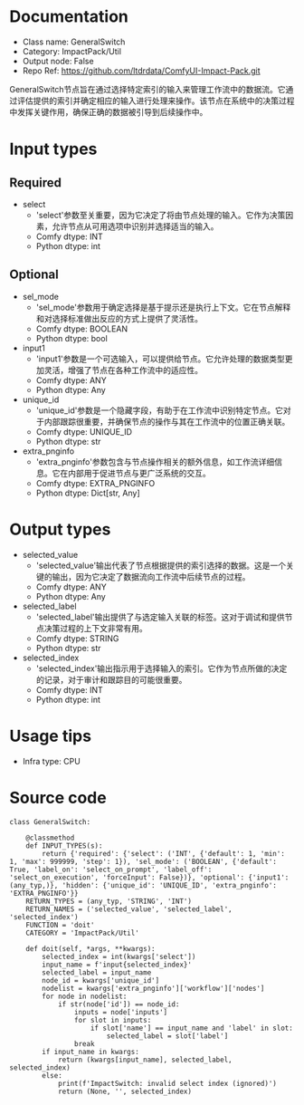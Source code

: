 # Documentation
- Class name: GeneralSwitch
- Category: ImpactPack/Util
- Output node: False
- Repo Ref: https://github.com/ltdrdata/ComfyUI-Impact-Pack.git

GeneralSwitch节点旨在通过选择特定索引的输入来管理工作流中的数据流。它通过评估提供的索引并确定相应的输入进行处理来操作。该节点在系统中的决策过程中发挥关键作用，确保正确的数据被引导到后续操作中。

# Input types
## Required
- select
    - 'select'参数至关重要，因为它决定了将由节点处理的输入。它作为决策因素，允许节点从可用选项中识别并选择适当的输入。
    - Comfy dtype: INT
    - Python dtype: int
## Optional
- sel_mode
    - 'sel_mode'参数用于确定选择是基于提示还是执行上下文。它在节点解释和对选择标准做出反应的方式上提供了灵活性。
    - Comfy dtype: BOOLEAN
    - Python dtype: bool
- input1
    - 'input1'参数是一个可选输入，可以提供给节点。它允许处理的数据类型更加灵活，增强了节点在各种工作流中的适应性。
    - Comfy dtype: ANY
    - Python dtype: Any
- unique_id
    - 'unique_id'参数是一个隐藏字段，有助于在工作流中识别特定节点。它对于内部跟踪很重要，并确保节点的操作与其在工作流中的位置正确关联。
    - Comfy dtype: UNIQUE_ID
    - Python dtype: str
- extra_pnginfo
    - 'extra_pnginfo'参数包含与节点操作相关的额外信息，如工作流详细信息。它在内部用于促进节点与更广泛系统的交互。
    - Comfy dtype: EXTRA_PNGINFO
    - Python dtype: Dict[str, Any]

# Output types
- selected_value
    - 'selected_value'输出代表了节点根据提供的索引选择的数据。这是一个关键的输出，因为它决定了数据流向工作流中后续节点的过程。
    - Comfy dtype: ANY
    - Python dtype: Any
- selected_label
    - 'selected_label'输出提供了与选定输入关联的标签。这对于调试和提供节点决策过程的上下文非常有用。
    - Comfy dtype: STRING
    - Python dtype: str
- selected_index
    - 'selected_index'输出指示用于选择输入的索引。它作为节点所做的决定的记录，对于审计和跟踪目的可能很重要。
    - Comfy dtype: INT
    - Python dtype: int

# Usage tips
- Infra type: CPU

# Source code
```
class GeneralSwitch:

    @classmethod
    def INPUT_TYPES(s):
        return {'required': {'select': ('INT', {'default': 1, 'min': 1, 'max': 999999, 'step': 1}), 'sel_mode': ('BOOLEAN', {'default': True, 'label_on': 'select_on_prompt', 'label_off': 'select_on_execution', 'forceInput': False})}, 'optional': {'input1': (any_typ,)}, 'hidden': {'unique_id': 'UNIQUE_ID', 'extra_pnginfo': 'EXTRA_PNGINFO'}}
    RETURN_TYPES = (any_typ, 'STRING', 'INT')
    RETURN_NAMES = ('selected_value', 'selected_label', 'selected_index')
    FUNCTION = 'doit'
    CATEGORY = 'ImpactPack/Util'

    def doit(self, *args, **kwargs):
        selected_index = int(kwargs['select'])
        input_name = f'input{selected_index}'
        selected_label = input_name
        node_id = kwargs['unique_id']
        nodelist = kwargs['extra_pnginfo']['workflow']['nodes']
        for node in nodelist:
            if str(node['id']) == node_id:
                inputs = node['inputs']
                for slot in inputs:
                    if slot['name'] == input_name and 'label' in slot:
                        selected_label = slot['label']
                break
        if input_name in kwargs:
            return (kwargs[input_name], selected_label, selected_index)
        else:
            print(f'ImpactSwitch: invalid select index (ignored)')
            return (None, '', selected_index)
```
